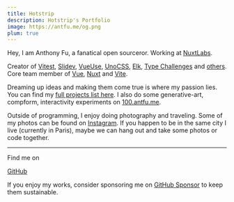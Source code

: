 ```yaml
---
title: Hotstrip
description: Hotstrip's Portfolio
image: https://antfu.me/og.png
plum: true
---
```


Hey, I am Anthony Fu, a fanatical open sourceror. Working at [<span i-simple-icons-nuxtdotjs /> NuxtLabs](https://nuxtlabs.com/).

Creator of [Vitest](https://github.com/vitest-dev/vitest), [Slidev](https://github.com/slidevjs/slidev), [VueUse](https://github.com/vueuse/vueuse), [UnoCSS](https://github.com/antfu/unocss), [Elk](https://github.com/elk-zone/elk), [Type Challenges](https://github.com/type-challenges/type-challenges) and [others](/projects).<br>
Core team member of [Vue](https://vuejs.org/), [Nuxt](http://nuxtjs.org/) and [Vite](http://vitejs.dev/).<br>

Dreaming up ideas and making them come true is where my passion lies. You can find my [full projects list here](/projects). I also do some generative-art, compform, interactivity experiments on [100.antfu.me](https://100.antfu.me/).

Outside of programming, I enjoy doing photography and traveling. Some of my photos can be found on [Instagram](https://www.instagram.com/antfu7). If you happen to be in the same city I live (currently in Paris), maybe we can hang out and take some photos or code together.

***

Find me on

<p flex="~ gap-3 wrap" class="mt--2!">
  <a href="https://github.com/Idiot-Alex" target="_blank"><span op75 i-simple-icons-github /> GitHub</a>
</p>

If you enjoy my works, consider sponsoring me on [<span i-carbon-favorite /> GitHub Sponsor](https://github.com/sponsors/antfu) to keep them sustainable.
